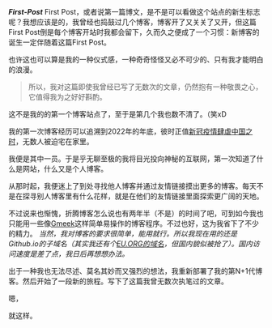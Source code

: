 **_First-Post_**
First Post，或者说第一篇博文，是不是可以看做这个站点的新生标志呢？我想应该是的，我曾经也捣鼓过几个博客，博客开了又关关了又开，但这篇First Post倒是每个博客开站时我都会留下，久而久之便成了一个习惯：新博客的诞生一定伴随着这篇First Post。

也许这也可以算是我的一种仪式感，一种奇奇怪怪又必不可少的、只有我才能明白的浪漫。

> 所以，我对这篇即使我曾经已写了无数次的文章，仍然抱有一种敬畏之心，它值得我为之好好斟酌。

这不是我的的第一个博客站点了，至于是第几个我也数不清了。（笑xD

我的第一次博客经历可以追溯到2022年的年底，彼时正值[新冠疫情肆虐中国之时](https://zh.wikipedia.org/zh-hans/2019%E5%86%A0%E7%8A%B6%E7%97%85%E6%AF%92%E7%97%85%E7%96%AB%E6%83%85?wprov=sfla1)，无数人被迫宅在家里。

我便是其中一员。于是乎无聊至极的我将目光投向神秘的互联网，第一次知道了什么是网站，什么又是个人博客。

从那时起，我便迷上了到处寻找他人博客并通过友情链接摸出更多的博客。每天不是在探寻别人博客里有什么花样，就是在他们的友情链接里面探索更广阔的天地。

不过说来也惭愧，折腾博客怎么说也有两年半（不是）的时间了吧，可到如今我也只能用一些像[Gmeek](
https://meekdai.com/Gmeek.html)这样简单易操作的博客程序。不过也好，这为我省下了不少的精力。
_当然，我对博客的要求很简单，能用就行。所以我现在用的还是Github.io的子域名（其实我还有个[EU.ORG的域名](https://nic.eu.org/)，但国内貌似被抢了）。国内访问速度是差了点，我日后再想想办法。_

出于一种我也无法尽述、莫名其妙而又强烈的想法，我重新部署了我的第N+1代博客。然后开始了一段新的旅程。写下了这篇我曾无数次执笔过的文章。

嗯，

就这样。



